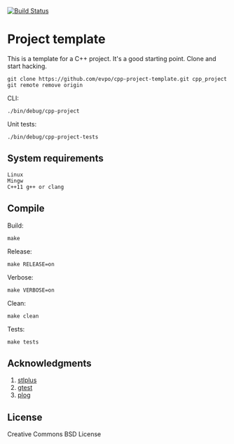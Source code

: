 [![Build Status](https://travis-ci.org/evpo/cpp-project-template.svg?branch=master)](https://travis-ci.org/evpo/cpp-project-template)

# Project template

This is a template for a C++ project. It's a good starting point. Clone and start hacking.

    git clone https://github.com/evpo/cpp-project-template.git cpp_project
    git remote remove origin

CLI:

    ./bin/debug/cpp-project

Unit tests:

    ./bin/debug/cpp-project-tests

## System requirements

    Linux
    Mingw
    C++11 g++ or clang

## Compile

Build:

    make

Release:

    make RELEASE=on

Verbose:

    make VERBOSE=on

Clean:

    make clean

Tests:

    make tests
    
## Acknowledgments

1. [stlplus](http://stlplus.sourceforge.net/)
2. [gtest](https://github.com/google/googletest)
3. [plog](https://github.com/SergiusTheBest/plog)

## License

Creative Commons BSD License
